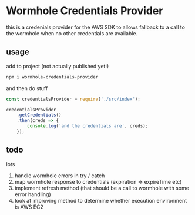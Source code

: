 # Wormhole Credentials Provider

this is a credenials provider for the AWS SDK to allows fallback to a call to the wormhole when no other credentials are available.

## usage

add to project (not actually published yet!)

```bash
npm i wormhole-credentials-provider
```

and then do stuff

```javascript
const credentialsProvider = require('./src/index');

credentialsProvider
    .getCredentials()
    .then(creds => {
        console.log('and the credentials are', creds);
    });
```

## todo

lots

1. handle wormhole errors in try / catch
1. map wormhole response to credentials (expiration => expireTime etc)
1. implement refresh method (that should be a call to wormhole with some error handling)
1. look at improving method to determine whether execution environment is AWS EC2
